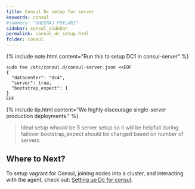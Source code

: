 ```yaml
---
title: Consul Dc setup for server
keywords: consul
#summary: "DHEERAJ POTLURI"
sidebar: consul_sidebar
permalink: consul_dc_setup.html
folder: consul
---
```

{% include note.html content="Run this to setup DC1 in consul-server" %}

```shell
sudo tee /etc/consul.d/consul-server.json <<EOF
{
  "datacenter": "dc4",
  "server": true,
  "bootstrap_expect": 1
}
EOF
```
{% include tip.html content="We highly discourage single-server production deployments." %}
> Ideal setup whould be 5 server setup so it will be helpfull during failover
> bootstrap_expect should be changed based on number of servers

## Where to Next?

To setup vagrant for Consul, joining nodes into a cluster, and
interacting with the agent, check out: [Setting up Dc for consul](consul_dc_setup.html).